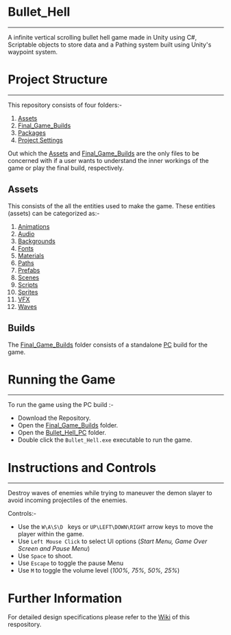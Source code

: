 # Bullet_Hell
***
A infinite vertical scrolling bullet hell game made in Unity using C#, Scriptable objects to store data and a Pathing system built using Unity's waypoint system.

# Project Structure
***
This repository consists of four folders:-

1. [Assets](Assets)
2. [Final_Game_Builds](Final_Game_Builds)
3. [Packages](Packages)
4. [Project Settings](ProjectSettings)

Out which the [Assets](Assets) and [Final_Game_Builds](Final_Game_Builds) are the only files to be concerned with if a user wants to understand the inner workings of the game or play the final build, respectively.

## Assets
This consists of the all the entities used to make the game. These entities (assets) can be categorized as:-
1. [Animations](Assets/Animations)
2. [Audio](Assets/Audio)
3. [Backgrounds](Assets/Backgrounds)
4. [Fonts](Assets/Fonts)
5. [Materials](Assets/Material)
6. [Paths](Assets/Paths)
7. [Prefabs](Assets/Prefabs)
8. [Scenes](Assets/Scenes)
9. [Scripts](Assets/Scripts)
10. [Sprites](Assets/Sprites) 
11. [VFX](Assets/VFX)
12. [Waves](Assets/Waves)

## Builds
The [Final_Game_Builds](Final_Game_Builds) folder consists of a standalone [PC](Final_Game_Builds/Bullet_Hell_PC) build for the game.

# Running the Game
***
To run the game using the PC build :-

- Download the Repository.
- Open the [Final_Game_Builds](Final_Game_Builds) folder.
- Open the [Bullet_Hell_PC](Final_Game_Builds/Bullet_Hell_PC) folder.
- Double click the `Bullet_Hell.exe` executable to run the game.

# Instructions and Controls
***
Destroy waves of enemies while trying to maneuver the demon slayer to avoid incoming projectiles of the enemies.

Controls:-
- Use the `W\A\S\D ` keys or `UP\LEFT\DOWN\RIGHT` arrow keys to move the player within the game.
- Use `Left Mouse Click` to select UI options (*Start Menu, Game Over Screen and Pause Menu*)
- Use `Space` to shoot.
- Use `Escape` to toggle the pause Menu
- Use `M` to toggle the volume level (*100%, 75%, 50%, 25%*)

# Further Information
For detailed design specifications please refer to the [Wiki](https://github.com/HishamJaffar98/Bullet_Hell/wiki/Bullet-Hell-Design) of this respository.

